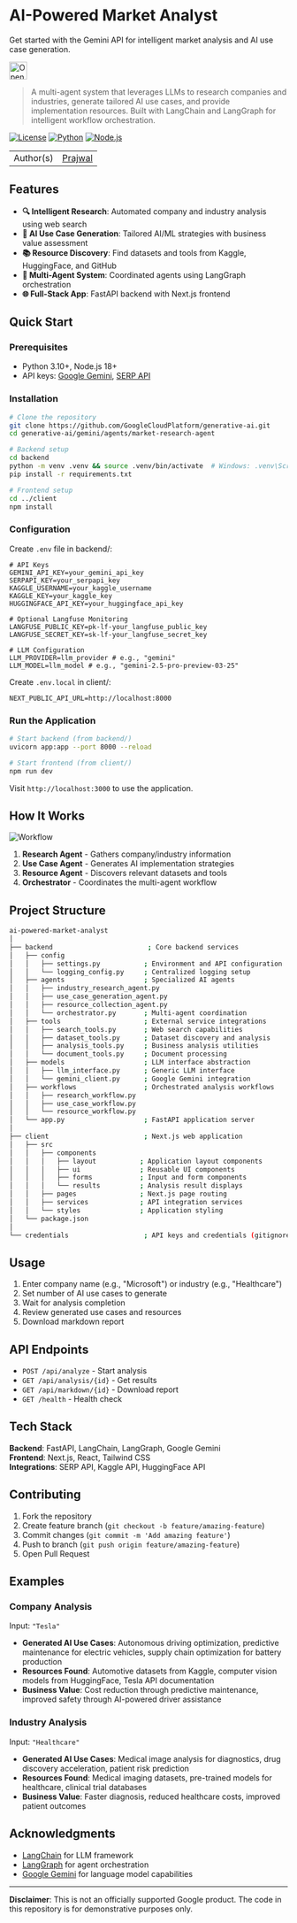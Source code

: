 # AI-Powered Market Analyst

Get started with the Gemini API for intelligent market analysis and AI use case generation.

<a href="https://idx.google.com/import?url=https://github.com/GoogleCloudPlatform/generative-ai/tree/main/gemini/agents/market-research-agent">
<picture>
  <source media="(prefers-color-scheme: dark)" srcset="https://cdn.idx.dev/btn/open_dark_32@2x.png">
  <source media="(prefers-color-scheme: light)" srcset="https://cdn.idx.dev/btn/open_light_32@2x.png">
  <img height="32" alt="Open in IDX" src="https://cdn.idx.dev/btn/open_purple_32@2x.png">
</picture>
</a>

> A multi-agent system that leverages LLMs to research companies and industries, generate tailored AI use cases, and provide implementation resources. Built with LangChain and LangGraph for intelligent workflow orchestration.

[![License](https://img.shields.io/badge/License-Apache%202.0-blue.svg)](LICENSE)
[![Python](https://img.shields.io/badge/Python-3.10+-blue.svg)](https://python.org)
[![Node.js](https://img.shields.io/badge/Node.js-18+-green.svg)](https://nodejs.org)

| | |
|-|-|
|Author(s) | [Prajwal](https://github.com/iprajwaal) |

## Features

- **🔍 Intelligent Research**: Automated company and industry analysis using web search
- **🎯 AI Use Case Generation**: Tailored AI/ML strategies with business value assessment  
- **📚 Resource Discovery**: Find datasets and tools from Kaggle, HuggingFace, and GitHub
- **🤖 Multi-Agent System**: Coordinated agents using LangGraph orchestration
- **🌐 Full-Stack App**: FastAPI backend with Next.js frontend

## Quick Start

### Prerequisites

- Python 3.10+, Node.js 18+
- API keys: [Google Gemini](https://makersuite.google.com/app/apikey), [SERP API](https://serpapi.com/)

### Installation

```bash
# Clone the repository
git clone https://github.com/GoogleCloudPlatform/generative-ai.git
cd generative-ai/gemini/agents/market-research-agent

# Backend setup
cd backend
python -m venv .venv && source .venv/bin/activate  # Windows: .venv\Scripts\activate
pip install -r requirements.txt

# Frontend setup  
cd ../client
npm install
```

### Configuration

Create `.env` file in backend/:
```env
# API Keys
GEMINI_API_KEY=your_gemini_api_key
SERPAPI_KEY=your_serpapi_key
KAGGLE_USERNAME=your_kaggle_username
KAGGLE_KEY=your_kaggle_key
HUGGINGFACE_API_KEY=your_huggingface_api_key

# Optional Langfuse Monitoring
LANGFUSE_PUBLIC_KEY=pk-lf-your_langfuse_public_key
LANGFUSE_SECRET_KEY=sk-lf-your_langfuse_secret_key

# LLM Configuration
LLM_PROVIDER=llm_provider # e.g., "gemini"
LLM_MODEL=llm_model # e.g., "gemini-2.5-pro-preview-03-25"
```

Create `.env.local` in client/:
```env
NEXT_PUBLIC_API_URL=http://localhost:8000
```

### Run the Application

```bash
# Start backend (from backend/)
uvicorn app:app --port 8000 --reload

# Start frontend (from client/)
npm run dev
```

Visit `http://localhost:3000` to use the application.

## How It Works

![Workflow](https://github.com/user-attachments/assets/940f3973-5b36-4af9-bc39-f501c53afc32)

1. **Research Agent** - Gathers company/industry information
2. **Use Case Agent** - Generates AI implementation strategies  
3. **Resource Agent** - Discovers relevant datasets and tools
4. **Orchestrator** - Coordinates the multi-agent workflow

## Project Structure

```bash
ai-powered-market-analyst
│
├── backend                        ; Core backend services
│   ├── config
│   │   ├── settings.py           ; Environment and API configuration
│   │   └── logging_config.py     ; Centralized logging setup
│   ├── agents                    ; Specialized AI agents
│   │   ├── industry_research_agent.py
│   │   ├── use_case_generation_agent.py
│   │   ├── resource_collection_agent.py
│   │   └── orchestrator.py       ; Multi-agent coordination
│   ├── tools                     ; External service integrations
│   │   ├── search_tools.py       ; Web search capabilities
│   │   ├── dataset_tools.py      ; Dataset discovery and analysis
│   │   ├── analysis_tools.py     ; Business analysis utilities
│   │   └── document_tools.py     ; Document processing
│   ├── models                    ; LLM interface abstraction
│   │   ├── llm_interface.py      ; Generic LLM interface
│   │   └── gemini_client.py      ; Google Gemini integration
│   ├── workflows                 ; Orchestrated analysis workflows
│   │   ├── research_workflow.py
│   │   ├── use_case_workflow.py
│   │   └── resource_workflow.py
│   └── app.py                    ; FastAPI application server
│
├── client                        ; Next.js web application
│   ├── src
│   │   ├── components
│   │   │   ├── layout           ; Application layout components
│   │   │   ├── ui               ; Reusable UI components
│   │   │   ├── forms            ; Input and form components
│   │   │   └── results          ; Analysis result displays
│   │   ├── pages                ; Next.js page routing
│   │   ├── services             ; API integration services
│   │   └── styles               ; Application styling
│   └── package.json
│
└── credentials                   ; API keys and credentials (gitignored)
```

## Usage

1. Enter company name (e.g., "Microsoft") or industry (e.g., "Healthcare")
2. Set number of AI use cases to generate
3. Wait for analysis completion  
4. Review generated use cases and resources
5. Download markdown report

## API Endpoints

- `POST /api/analyze` - Start analysis
- `GET /api/analysis/{id}` - Get results  
- `GET /api/markdown/{id}` - Download report
- `GET /health` - Health check

## Tech Stack

**Backend**: FastAPI, LangChain, LangGraph, Google Gemini  
**Frontend**: Next.js, React, Tailwind CSS  
**Integrations**: SERP API, Kaggle API, HuggingFace API

## Contributing

1. Fork the repository
2. Create feature branch (`git checkout -b feature/amazing-feature`)
3. Commit changes (`git commit -m 'Add amazing feature'`)
4. Push to branch (`git push origin feature/amazing-feature`)
5. Open Pull Request

## Examples

### Company Analysis
Input: `"Tesla"`
- **Generated AI Use Cases**: Autonomous driving optimization, predictive maintenance for electric vehicles, supply chain optimization for battery production
- **Resources Found**: Automotive datasets from Kaggle, computer vision models from HuggingFace, Tesla API documentation
- **Business Value**: Cost reduction through predictive maintenance, improved safety through AI-powered driver assistance

### Industry Analysis  
Input: `"Healthcare"`
- **Generated AI Use Cases**: Medical image analysis for diagnostics, drug discovery acceleration, patient risk prediction
- **Resources Found**: Medical imaging datasets, pre-trained models for healthcare, clinical trial databases
- **Business Value**: Faster diagnosis, reduced healthcare costs, improved patient outcomes


## Acknowledgments

- [LangChain](https://github.com/langchain-ai/langchain) for LLM framework
- [LangGraph](https://github.com/langchain-ai/langgraph) for agent orchestration
- [Google Gemini](https://ai.google.dev/) for language model capabilities

---

**Disclaimer**: This is not an officially supported Google product. The code in this repository is for demonstrative purposes only.